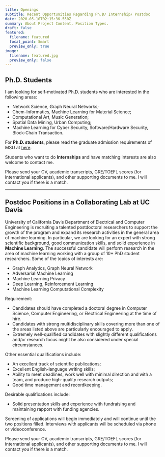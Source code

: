 ```yaml
---
title: Openings
subtitle: Recent Opportunities Regarding Ph.D/ Internship/ Postdoc
date: 2020-05-10T02:15:36.550Z
summary: About Project Content, Position Types.
draft: false
featured:
  filename: featured
  focal_point: Smart
  preview_only: true
image:
  filename: featured.jpg
  preview_only: false
---
```

## **Ph.D. Students**

I am looking for self-motivated Ph.D. students who are interested in the following areas:

* Network Science, Graph Neural Networks;
* Chem-Informatics, Machine Learning for Material Science;
* Computational Art, Music Generation;
* Spatial Data Mining, Urban Computing;
* Machine Learning for Cyber Security, Software/Hardware Security, Block-Chain Transaction.

For **Ph.D. students**, please read the graduate admission requirements of MSU at [here](https://www.cse.msstate.edu/grad/).

Students who want to do **Internships** and have matching interests are also welcome to contact me.

Please send your CV, academic transcripts, GRE/TOEFL scores (for international applicants), and other supporting documents to me. I will contact you if there is a match.

- - -

## **Postdoc Positions in a Collaborating Lab at UC Davis**

University of California Davis Department of Electrical and Computer Engineering is recruiting a talented postdoctoral researchers to support the growth of the program and expand its research activities in the general area of machine learning. In particular, we are looking for an expert with strong scientific background, good communication skills, and solid experience in **Machine Learning**. The successful candidate will perform research in the area of machine learning working with a group of 10+ PhD student researchers. Some of the topics of interests are:
- Graph Analytics, Graph Neural Network
- Adversarial Machine Learning
- Machine Learning Privacy
- Deep Learning, Reinforcement Learning
- Machine Learning Computational Complexity

Requirement:

* Candidates should have completed a doctoral degree in Computer Science, Computer Engineering,  or Electrical Engineering at the time of hire.
* Candidates with strong multidisciplinary skills covering more than one of the areas listed above are particularly encouraged to apply.
* Extremely well-qualified candidates with slightly different qualifications and/or research focus might be also considered under special circumstances.

Other essential qualifications include:

* An excellent track of scientific publications;
* Excellent English-language writing skills;
* Ability to meet deadlines, work well with minimal direction and with a team, and produce high-quality research outputs;
* Good time management and recordkeeping.

Desirable qualifications include:

* Solid presentation skills and experience with fundraising and maintaining rapport with funding agencies.

Screening of applications will begin immediately and will continue until the two positions filled. Interviews with applicants will be scheduled via phone or videoconference.

Please send your CV, academic transcripts, GRE/TOEFL scores (for international applicants), and other supporting documents to me. I will contact you if there is a match.
